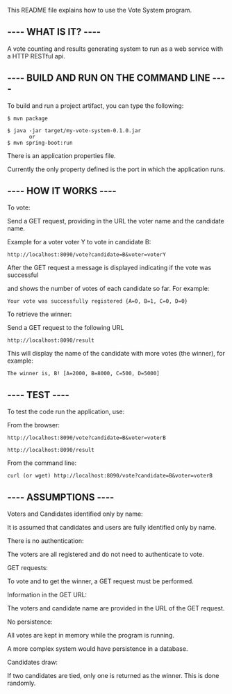 This README file explains how to use the Vote System program.

## ---- WHAT IS IT? ----

A vote counting and results generating system to run as a web service with a HTTP RESTful api.



## ---- BUILD AND RUN ON THE COMMAND LINE ----

To build and run a project artifact, you can type the following:

~~~
$ mvn package

$ java -jar target/my-vote-system-0.1.0.jar
       or
$ mvn spring-boot:run
~~~


There is an application properties file.

Currently the only property defined is the port in which the application runs.



## ---- HOW IT WORKS ----

To vote:

Send a GET request, providing in the URL the voter name and the candidate name.


Example for a voter voter Y to vote in candidate B:

~~~
http://localhost:8090/vote?candidate=B&voter=voterY
~~~


After the GET request a message is displayed indicating if the vote was successful

and shows the number of votes of each candidate so far. For example:

~~~
Your vote was successfully registered {A=0, B=1, C=0, D=0}
~~~

To retrieve the winner:

Send a GET request to the following URL

~~~
http://localhost:8090/result
~~~

This will display the name of the candidate with more votes (the winner), for example:
~~~
The winner is, B! [A=2000, B=8000, C=500, D=5000]
~~~


## ---- TEST ----

To test the code run the application, use:

From the browser:

~~~
http://localhost:8090/vote?candidate=B&voter=voterB

http://localhost:8090/result
~~~

From the command line:

~~~
curl (or wget) http://localhost:8090/vote?candidate=B&voter=voterB
~~~


## ---- ASSUMPTIONS ----

Voters and Candidates identified only by name:

It is assumed that candidates and users are fully identified only by name.


There is no authentication:

The voters are all registered and do not need to authenticate to vote.


GET requests:

To vote and to get the winner, a GET request must be performed.


Information in the GET URL:

The voters and candidate name are provided in the URL of the GET request.


No persistence:

All votes are kept in memory while the program is running.

A more complex system would have persistence in a database.


Candidates draw:

If two candidates are tied, only one is returned as the winner. This is done randomly.

